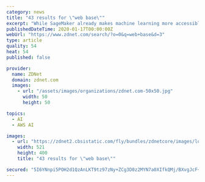 ```yaml
---
category: news
title: "43 results for \"web base\""
excerpt: "While SageMaker already makes machine learning more accessible, AWS Chief Andy Jassy said SageMaker Studio is a \"giant leap forward.\" At AWS re:Invent, AWS CEO Andy Jassy announced new cloud ..."
publishedDateTime: 2020-01-17T00:00:00Z
webUrl: "https://www.zdnet.com/search/?o=0&q=web+base&d=3"
type: article
quality: 54
heat: 54
published: false

provider:
  name: ZDNet
  domain: zdnet.com
  images:
    - url: "/assets/images/organizations/zdnet.com-50x50.jpg"
      width: 50
      height: 50

topics:
  - AI
  - AWS AI

images:
  - url: "https://zdnet2.cbsistatic.com/fly/bundles/zdnetcore/images/logos/zdnet-logo-large.png"
    width: 521
    height: 400
    title: "43 results for \"web base\""

secured: "5I6YNnpi5POH2d1QzAnLKT9tz97zNy+ZCg3D0z2MYN7a0XIfkQMj/BXvgJcF+IjGwx0LLTTrGpIGH5QZBmRgNFzk+mc14tYJ2yLXy28i6O1ZJ9DcpjFSy5bVv/RzrYxLBpXrvxQlRa6jMqWu+ABFPooKKaip5mysDyr4ByS8Bk0KpYQkcfT6Is0lQ0Q4kP/hnUOjEuUuKGXzR/yI6ppAiVk9y1ZzRhLCMfqRyZ3oKxD908iaMyVEtfaS2FI9ZXNL6pRCxq3P4NWlgfug2DGT3MqJuZCeeBFaSOp0CIYgmmQTBuOMlA7i24iZ1CL9Uc7z;8+s6qNmkn1E5TvM4rLFvXA=="
---
```


